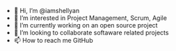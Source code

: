 - 👋 Hi, I’m @iamshellyan
- 👀 I’m interested in Project Management, Scrum, Agile
- 🌱 I’m currently working on an open source project 
- 💞️ I’m looking to collaborate softaware related projects
- 📫 How to reach me GitHub

<!---
iamshellyan/iamshellyan is a ✨ special ✨ repository because its `README.md` (this file) appears on your GitHub profile.
You can click the Preview link to take a look at your changes.
--->
